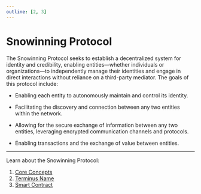 ```yaml
---
outline: [2, 3]
---
```


# Snowinning Protocol

The Snowinning Protocol seeks to establish a decentralized system for identity and credibility, enabling entities—whether individuals or organizations—to independently manage their identities and engage in direct interactions without reliance on a third-party mediator. The goals of this protocol include:

- Enabling each entity to autonomously maintain and control its identity.

- Facilitating the discovery and connection between any two entities within the network.

- Allowing for the secure exchange of information between any two entities, leveraging encrypted communication channels and protocols.
- Enabling transactions and the exchange of value between entities.

---

Learn about the Snowinning Protocol:

1. [Core Concepts](./concepts.md)
2. [Terminus Name](./terminus-name.md)
3. [Smart Contract](./smart-contract.md)